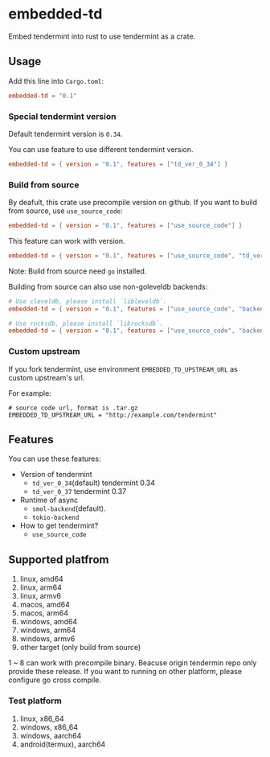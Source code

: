 # embedded-td
Embed tendermint into rust to use tendermint as a crate.

## Usage

Add this line into `Cargo.toml`:

```toml
embedded-td = "0.1"
```

### Special tendermint version

Default tendermint version is `0.34`.

You can use feature to use different tendermint version.

```toml
embedded-td = { version = "0.1", features = ["td_ver_0_34"] }
```

### Build from source

By deafult, this crate use precompile version on github.
If you want to build from source, use `use_source_code`:

```toml
embedded-td = { version = "0.1", features = ["use_source_code"] }
```

This feature can work with version.

```toml
embedded-td = { version = "0.1", features = ["use_source_code", "td_ver_0_34"] }
```

Note: Build from source need `go` installed.

Building from source can also use non-goleveldb backends:
```toml
# Use cleveldb, please install `libleveldb`.
embedded-td = { version = "0.1", features = ["use_source_code", "backend_cleveldb"] }

# Use rocksdb, please install `librocksdb`.
embedded-td = { version = "0.1", features = ["use_source_code", "backend_rocksdb"] }
```

### Custom upstream

If you fork tendermint, use environment `EMBEDDED_TD_UPSTREAM_URL` as custom upstream's url.

For example:

```shell
# source code url, format is .tar.gz
EMBEDDED_TD_UPSTREAM_URL = "http://example.com/tendermint"
```

## Features

You can use these features:

- Version of tendermint
    - `td_ver_0_34`(default) tendermint 0.34
    - `td_ver_0_37` tendermint 0.37
- Runtime of async
    - `smol-backend`(default).
    - `tokio-backend`
- How to get tendermint?
    - `use_source_code`

## Supported platfrom

1. linux, amd64
2. linux, arm64
3. linux, armv6
4. macos, amd64
5. macos, arm64
6. windows, amd64
7. windows, arm64
8. windows, armv6
9. other target (only build from source)

1 ~ 8 can work with precompile binary. Beacuse origin tendermin repo only provide these release.
If you want to running on other platform, please configure go cross compile.

### Test platform

1. linux, x86_64
2. windows, x86_64
3. windows, aarch64
4. android(termux), aarch64

